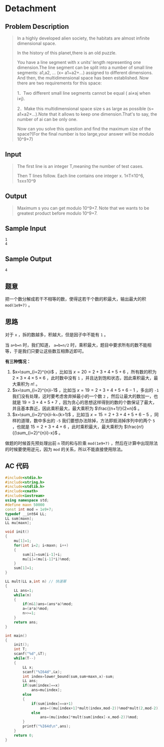 # Detachment

## **Problem Description**

> In a highly developed alien society, the habitats are almost infinite dimensional space.
>
> In the history of this planet,there is an old puzzle.
>
> You have a line segment with x units’ length representing one dimension.The line segment can be split into a number of small line segments: a1,a2, … (x= a1+a2+…) assigned to different dimensions. And then, the multidimensional space has been established. Now there are two requirements for this space: 
>
> 1．Two different small line segments cannot be equal ( ai≠aj when i≠j).
>
> 2．Make this multidimensional space size s as large as possible (s= a1×a2×...).Note that it allows to keep one dimension.That's to say, the number of ai can be only one.
>
> Now can you solve this question and find the maximum size of the space?(For the final number is too large,your answer will be modulo 10^9+7)



## **Input**

> The first line is an integer T,meaning the number of test cases.
>
> Then T lines follow. Each line contains one integer x. 1≤T≤10^6, 1≤x≤10^9



## **Output**

> Maximum s you can get modulo 10^9+7. Note that we wants to be greatest product before modulo 10^9+7.



## **Sample Input**

    1
    4



## **Sample Output**

    4



## **题意**

把一个数分解成若干不相等的数，使得这若干个数的积最大，输出最大的积 `mod(1e9+7)` 。



## **思路**

对于 `x` ，拆的数越多，积越大，但是因子中不能有 `1` 。

当 `a+b=n` 时，我们知道， `a=b=n/2` 时，乘积最大，题目中要求所有的数不能相等，于是我们只要让这些数互相靠近即可。

**有三种情况：**

1. $x=\sum_{i=2}^{n}i$ ，比如当 $x=20=2+3+4+5+6$ ，所有数的积为 $2×3×4×5×6$ ，此时数中没有 `1` ，并且达到饱和状态，因此乘积最大，最大乘积为 $n!$ 。
2. $x=\sum_{i=2}^{n}i-1$ ，比如当 $x=19=2+3+4+5+6-1$ ，多出的 `-1` 我们没有处理，这时要考虑舍弃掉最小的一个数 `2` ，然后让最大的数加一，也就是 $19=3+4+5+7$ ，因为贪心的思想这样得到的数的个数保证了最大，并且基本靠近，因此乘积最大，最大乘积为 $\frac{(n+1)!}{2×n}$ 。
3. $x=\sum_{i=2}^{n}i-k~(k>1)$ ，比如当 $x=15=2+3+4+5+6-5$ ，同样的道理，数中多出的 `-5` 我们要想办法除掉，方法即抵消掉序列中的两个 `5` ，也就是 $15=2+3+4+6$ ，此时乘积最大，最大乘积为 $\frac{n!}{(\sum_{i=2}^{n}i)-x}$ 。

做题的时候首先预处理出前 `n` 项的和与阶乘 `mod(1e9+7)` ，然后在计算中出现除法的时候要使用逆元，因为 `mod` 的关系，所以不能直接使用除法。



## **AC 代码**

```cpp
#include<stdio.h>
#include<string.h>
#include<stdlib.h>
#include<cmath>
#include<iostream>
using namespace std;
#define maxn 50000
const int mod = 1e9+7;
typedef __int64 LL;
LL sum[maxn];
LL mu[maxn];

void init()
{
    mu[1]=1;
    for(int i=2; i<maxn; i++)
    {
        sum[i]=sum[i-1]+i;
        mu[i]=(mu[i-1]*i)%mod;
    }
    sum[1]=1;
}

LL mult(LL a,int n) // 快速幂
{
    LL ans=1;
    while(n)
    {
        if(n&1)ans=(ans*a)%mod;
        a=(a*a)%mod;
        n>>=1;
    }
    return ans;
}

int main()
{
    init();
    int T;
    scanf("%d",&T);
    while(T--)
    {
        LL x;
        scanf("%I64d",&x);
        int index=lower_bound(sum,sum+maxn,x)-sum;
        LL ans;
        if(sum[index]==x)
            ans=mu[index];
        else
        {
            if(sum[index]==x+1)
                ans=((mu[index+1]*mult(index,mod-2))%mod*mult(2,mod-2))%mod;
            else
                ans=(mu[index]*mult(sum[index]-x,mod-2))%mod;
        }
        printf("%I64d\n",ans);
    }
    return 0;
}
```

